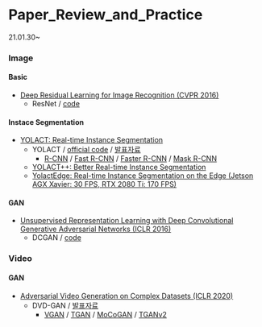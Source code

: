 # Paper_Review_and_Practice
21.01.30~

### Image
#### Basic
- [Deep Residual Learning for Image Recognition (CVPR 2016)](https://arxiv.org/abs/1512.03385)
  + ResNet / [code](https://github.com/kwonminki/Paper_Review_and_Practice/blob/master/Code/ResNet/ResNet.ipynb)

#### Instace Segmentation
- [YOLACT: Real-time Instance Segmentation](https://arxiv.org/abs/1904.02689)
  + YOLACT / [official code](https://github.com/dbolya/yolact) / [발표자료](https://github.com/yj-uh/vi-lab/issues/9)
    * [R-CNN](https://arxiv.org/abs/1311.2524) / [Fast R-CNN](https://arxiv.org/abs/1504.08083) / [Faster R-CNN](https://arxiv.org/abs/1506.01497) / [Mask R-CNN](https://arxiv.org/abs/1703.06870)
  + [YOLACT++: Better Real-time Instance Segmentation](https://arxiv.org/abs/1912.06218)
  + [YolactEdge: Real-time Instance Segmentation on the Edge (Jetson AGX Xavier: 30 FPS, RTX 2080 Ti: 170 FPS)](https://arxiv.org/abs/1912.06218)
  
#### GAN
- [Unsupervised Representation Learning with Deep Convolutional Generative Adversarial Networks (ICLR 2016)](https://arxiv.org/abs/1511.06434)
  + DCGAN / [code](https://github.com/kwonminki/Paper_Review_and_Practice/blob/master/Code/DCGAN/DCGAN_Test.ipynb)

### Video
#### GAN
- [Adversarial Video Generation on Complex Datasets (ICLR 2020)](https://arxiv.org/abs/1907.06571)
  + DVD-GAN / [발표자료](https://github.com/yj-uh/vi-lab/issues/11)
    * [VGAN](https://arxiv.org/abs/1609.02612) / [TGAN](https://arxiv.org/abs/1611.06624) / [MoCoGAN](https://arxiv.org/abs/1707.04993) / [TGANv2](https://arxiv.org/abs/1811.09245)
